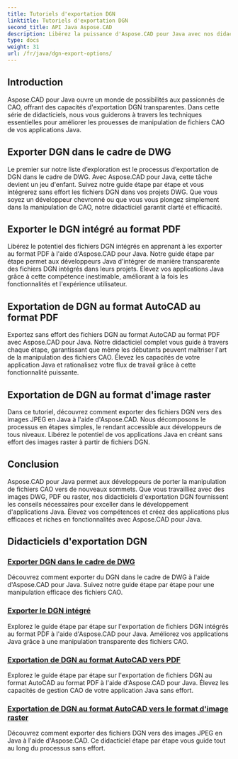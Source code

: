 ```yaml
---
title: Tutoriels d'exportation DGN
linktitle: Tutoriels d'exportation DGN
second_title: API Java Aspose.CAD
description: Libérez la puissance d'Aspose.CAD pour Java avec nos didacticiels d'exportation DGN. Apprenez à manipuler efficacement les fichiers CAO, de l'exportation de fichiers DGN dans le cadre de DWG à la création d'images raster sans effort.
type: docs
weight: 31
url: /fr/java/dgn-export-options/
---
```

## Introduction

Aspose.CAD pour Java ouvre un monde de possibilités aux passionnés de CAO, offrant des capacités d'exportation DGN transparentes. Dans cette série de didacticiels, nous vous guiderons à travers les techniques essentielles pour améliorer les prouesses de manipulation de fichiers CAO de vos applications Java.

## Exporter DGN dans le cadre de DWG

Le premier sur notre liste d’exploration est le processus d’exportation de DGN dans le cadre de DWG. Avec Aspose.CAD pour Java, cette tâche devient un jeu d'enfant. Suivez notre guide étape par étape et vous intégrerez sans effort les fichiers DGN dans vos projets DWG. Que vous soyez un développeur chevronné ou que vous vous plongez simplement dans la manipulation de CAO, notre didacticiel garantit clarté et efficacité.

## Exporter le DGN intégré au format PDF

Libérez le potentiel des fichiers DGN intégrés en apprenant à les exporter au format PDF à l'aide d'Aspose.CAD pour Java. Notre guide étape par étape permet aux développeurs Java d'intégrer de manière transparente des fichiers DGN intégrés dans leurs projets. Élevez vos applications Java grâce à cette compétence inestimable, améliorant à la fois les fonctionnalités et l'expérience utilisateur.

## Exportation de DGN au format AutoCAD au format PDF

Exportez sans effort des fichiers DGN au format AutoCAD au format PDF avec Aspose.CAD pour Java. Notre didacticiel complet vous guide à travers chaque étape, garantissant que même les débutants peuvent maîtriser l'art de la manipulation des fichiers CAO. Élevez les capacités de votre application Java et rationalisez votre flux de travail grâce à cette fonctionnalité puissante.

## Exportation de DGN au format d'image raster

Dans ce tutoriel, découvrez comment exporter des fichiers DGN vers des images JPEG en Java à l'aide d'Aspose.CAD. Nous décomposons le processus en étapes simples, le rendant accessible aux développeurs de tous niveaux. Libérez le potentiel de vos applications Java en créant sans effort des images raster à partir de fichiers DGN.

## Conclusion

Aspose.CAD pour Java permet aux développeurs de porter la manipulation de fichiers CAO vers de nouveaux sommets. Que vous travailliez avec des images DWG, PDF ou raster, nos didacticiels d'exportation DGN fournissent les conseils nécessaires pour exceller dans le développement d'applications Java. Élevez vos compétences et créez des applications plus efficaces et riches en fonctionnalités avec Aspose.CAD pour Java.
## Didacticiels d'exportation DGN
### [Exporter DGN dans le cadre de DWG](./export-dgn-as-part-of-dwg/)
Découvrez comment exporter du DGN dans le cadre de DWG à l'aide d'Aspose.CAD pour Java. Suivez notre guide étape par étape pour une manipulation efficace des fichiers CAO.
### [Exporter le DGN intégré](./export-embedded-dgn/)
Explorez le guide étape par étape sur l'exportation de fichiers DGN intégrés au format PDF à l'aide d'Aspose.CAD pour Java. Améliorez vos applications Java grâce à une manipulation transparente des fichiers CAO.
### [Exportation de DGN au format AutoCAD vers PDF](./exporting-dgn-to-pdf/)
Explorez le guide étape par étape sur l'exportation de fichiers DGN au format AutoCAD au format PDF à l'aide d'Aspose.CAD pour Java. Élevez les capacités de gestion CAO de votre application Java sans effort.
### [Exportation de DGN au format AutoCAD vers le format d'image raster](./exporting-dgn-to-raster-image/)
Découvrez comment exporter des fichiers DGN vers des images JPEG en Java à l'aide d'Aspose.CAD. Ce didacticiel étape par étape vous guide tout au long du processus sans effort.